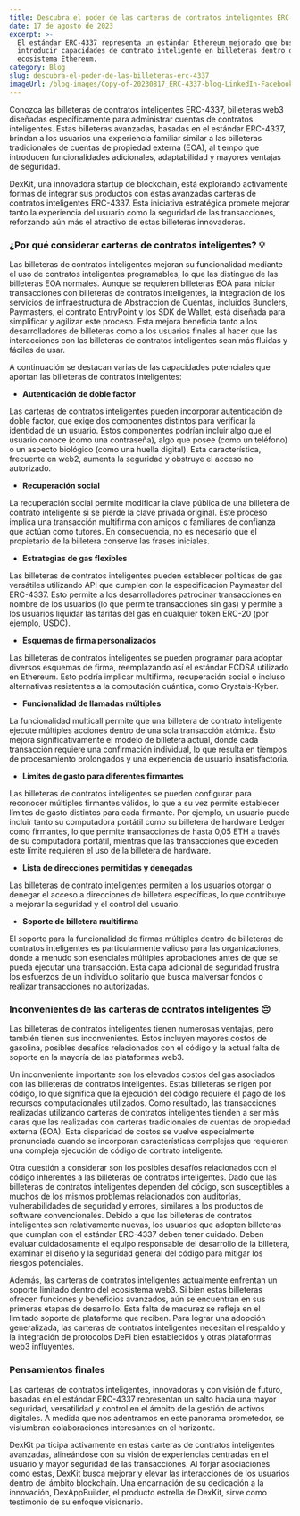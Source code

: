 ```yaml
---
title: Descubra el poder de las carteras de contratos inteligentes ERC-4337
date: 17 de agosto de 2023
excerpt: >-
  El estándar ERC-4337 representa un estándar Ethereum mejorado que busca
  introducir capacidades de contrato inteligente en billeteras dentro del
  ecosistema Ethereum.
category: Blog
slug: descubra-el-poder-de-las-billeteras-erc-4337
imageUrl: /blog-images/Copy-of-20230817_ERC-4337-blog-LinkedIn-Facebook.png
---
```

Conozca las billeteras de contratos inteligentes ERC-4337, billeteras web3 diseñadas específicamente para administrar cuentas de contratos inteligentes. Estas billeteras avanzadas, basadas en el estándar ERC-4337, brindan a los usuarios una experiencia familiar similar a las billeteras tradicionales de cuentas de propiedad externa (EOA), al tiempo que introducen funcionalidades adicionales, adaptabilidad y mayores ventajas de seguridad.

DexKit, una innovadora startup de blockchain, está explorando activamente formas de integrar sus productos con estas avanzadas carteras de contratos inteligentes ERC-4337. Esta iniciativa estratégica promete mejorar tanto la experiencia del usuario como la seguridad de las transacciones, reforzando aún más el atractivo de estas billeteras innovadoras.

### ¿Por qué considerar carteras de contratos inteligentes? 💡

Las billeteras de contratos inteligentes mejoran su funcionalidad mediante el uso de contratos inteligentes programables, lo que las distingue de las billeteras EOA normales. Aunque se requieren billeteras EOA para iniciar transacciones con billeteras de contratos inteligentes, la integración de los servicios de infraestructura de Abstracción de Cuentas, incluidos Bundlers, Paymasters, el contrato EntryPoint y los SDK de Wallet, está diseñada para simplificar y agilizar este proceso. Esta mejora beneficia tanto a los desarrolladores de billeteras como a los usuarios finales al hacer que las interacciones con las billeteras de contratos inteligentes sean más fluidas y fáciles de usar.

A continuación se destacan varias de las capacidades potenciales que aportan las billeteras de contratos inteligentes:

* **Autenticación de doble factor**

Las carteras de contratos inteligentes pueden incorporar autenticación de doble factor, que exige dos componentes distintos para verificar la identidad de un usuario. Estos componentes podrían incluir algo que el usuario conoce (como una contraseña), algo que posee (como un teléfono) o un aspecto biológico (como una huella digital). Esta característica, frecuente en web2, aumenta la seguridad y obstruye el acceso no autorizado.

* **Recuperación social**

La recuperación social permite modificar la clave pública de una billetera de contrato inteligente si se pierde la clave privada original. Este proceso implica una transacción multifirma con amigos o familiares de confianza que actúan como tutores. En consecuencia, no es necesario que el propietario de la billetera conserve las frases iniciales.

* **Estrategias de gas flexibles**

Las billeteras de contratos inteligentes pueden establecer políticas de gas versátiles utilizando API que cumplen con la especificación Paymaster del ERC-4337. Esto permite a los desarrolladores patrocinar transacciones en nombre de los usuarios (lo que permite transacciones sin gas) y permite a los usuarios liquidar las tarifas del gas en cualquier token ERC-20 (por ejemplo, USDC).

* **Esquemas de firma personalizados**

Las billeteras de contratos inteligentes se pueden programar para adoptar diversos esquemas de firma, reemplazando así el estándar ECDSA utilizado en Ethereum. Esto podría implicar multifirma, recuperación social o incluso alternativas resistentes a la computación cuántica, como Crystals-Kyber.

* **Funcionalidad de llamadas múltiples**

La funcionalidad multicall permite que una billetera de contrato inteligente ejecute múltiples acciones dentro de una sola transacción atómica. Esto mejora significativamente el modelo de billetera actual, donde cada transacción requiere una confirmación individual, lo que resulta en tiempos de procesamiento prolongados y una experiencia de usuario insatisfactoria.

* **Límites de gasto para diferentes firmantes**

Las billeteras de contratos inteligentes se pueden configurar para reconocer múltiples firmantes válidos, lo que a su vez permite establecer límites de gasto distintos para cada firmante. Por ejemplo, un usuario puede incluir tanto su computadora portátil como su billetera de hardware Ledger como firmantes, lo que permite transacciones de hasta 0,05 ETH a través de su computadora portátil, mientras que las transacciones que exceden este límite requieren el uso de la billetera de hardware.

* **Lista de direcciones permitidas y denegadas**

Las billeteras de contrato inteligentes permiten a los usuarios otorgar o denegar el acceso a direcciones de billetera específicas, lo que contribuye a mejorar la seguridad y el control del usuario.

* **Soporte de billetera multifirma**

El soporte para la funcionalidad de firmas múltiples dentro de billeteras de contratos inteligentes es particularmente valioso para las organizaciones, donde a menudo son esenciales múltiples aprobaciones antes de que se pueda ejecutar una transacción. Esta capa adicional de seguridad frustra los esfuerzos de un individuo solitario que busca malversar fondos o realizar transacciones no autorizadas.

### Inconvenientes de las carteras de contratos inteligentes 😔

Las billeteras de contratos inteligentes tienen numerosas ventajas, pero también tienen sus inconvenientes. Estos incluyen mayores costos de gasolina, posibles desafíos relacionados con el código y la actual falta de soporte en la mayoría de las plataformas web3.

Un inconveniente importante son los elevados costos del gas asociados con las billeteras de contratos inteligentes. Estas billeteras se rigen por código, lo que significa que la ejecución del código requiere el pago de los recursos computacionales utilizados. Como resultado, las transacciones realizadas utilizando carteras de contratos inteligentes tienden a ser más caras que las realizadas con carteras tradicionales de cuentas de propiedad externa (EOA). Esta disparidad de costos se vuelve especialmente pronunciada cuando se incorporan características complejas que requieren una compleja ejecución de código de contrato inteligente.

Otra cuestión a considerar son los posibles desafíos relacionados con el código inherentes a las billeteras de contratos inteligentes. Dado que las billeteras de contratos inteligentes dependen del código, son susceptibles a muchos de los mismos problemas relacionados con auditorías, vulnerabilidades de seguridad y errores, similares a los productos de software convencionales. Debido a que las billeteras de contratos inteligentes son relativamente nuevas, los usuarios que adopten billeteras que cumplan con el estándar ERC-4337 deben tener cuidado. Deben evaluar cuidadosamente el equipo responsable del desarrollo de la billetera, examinar el diseño y la seguridad general del código para mitigar los riesgos potenciales.

Además, las carteras de contratos inteligentes actualmente enfrentan un soporte limitado dentro del ecosistema web3. Si bien estas billeteras ofrecen funciones y beneficios avanzados, aún se encuentran en sus primeras etapas de desarrollo. Esta falta de madurez se refleja en el limitado soporte de plataforma que reciben. Para lograr una adopción generalizada, las carteras de contratos inteligentes necesitan el respaldo y la integración de protocolos DeFi bien establecidos y otras plataformas web3 influyentes.

### Pensamientos finales

Las carteras de contratos inteligentes, innovadoras y con visión de futuro, basadas en el estándar ERC-4337 representan un salto hacia una mayor seguridad, versatilidad y control en el ámbito de la gestión de activos digitales. A medida que nos adentramos en este panorama prometedor, se vislumbran colaboraciones interesantes en el horizonte.

DexKit participa activamente en estas carteras de contratos inteligentes avanzadas, alineándose con su visión de experiencias centradas en el usuario y mayor seguridad de las transacciones. Al forjar asociaciones como estas, DexKit busca mejorar y elevar las interacciones de los usuarios dentro del ámbito blockchain. Una encarnación de su dedicación a la innovación, DexAppBuilder, el producto estrella de DexKit, sirve como testimonio de su enfoque visionario.
